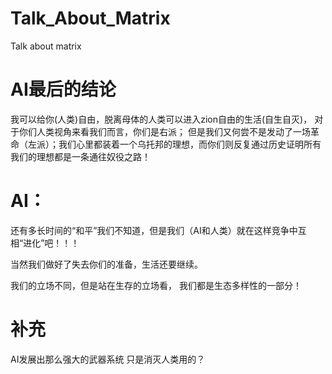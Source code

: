 # Talk_About_Matrix
Talk about matrix


# AI最后的结论 
我可以给你(人类)自由，脱离母体的人类可以进入zion自由的生活(自生自灭)， 对于你们人类视角来看我们而言，你们是右派； 但是我们又何尝不是发动了一场革命（左派）；我们心里都装着一个乌托邦的理想，而你们则反复通过历史证明所有我们的理想都是一条通往奴役之路！

# AI： 
还有多长时间的“和平”我们不知道，但是我们（AI和人类）就在这样竞争中互相“进化”吧！！！

当然我们做好了失去你们的准备，生活还要继续。

我们的立场不同，但是站在生存的立场看， 我们都是生态多样性的一部分！

# 补充
AI发展出那么强大的武器系统 只是消灭人类用的？
